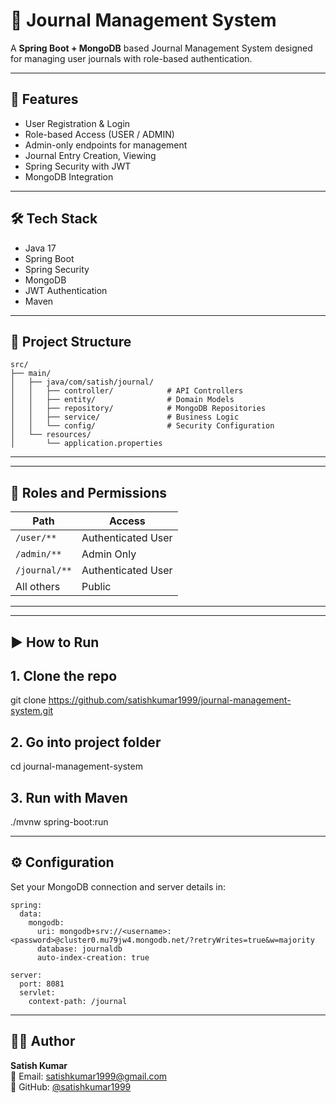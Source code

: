 # 📝 Journal Management System

A  **Spring Boot + MongoDB** based Journal Management System designed for managing user journals with role-based authentication.

---

## 🚀 Features

- User Registration & Login
- Role-based Access (USER / ADMIN)
- Admin-only endpoints for management
- Journal Entry Creation, Viewing
- Spring Security with JWT
- MongoDB Integration

---

## 🛠️ Tech Stack

- Java 17
- Spring Boot
- Spring Security
- MongoDB
- JWT Authentication
- Maven

---

## 📁 Project Structure
```
src/
├── main/
│   ├── java/com/satish/journal/
│   │   ├── controller/            # API Controllers
│   │   ├── entity/                # Domain Models
│   │   ├── repository/            # MongoDB Repositories
│   │   ├── service/               # Business Logic
│   │   └── config/                # Security Configuration
│   └── resources/
│       └── application.properties
```

---


---

## 🔐 Roles and Permissions

| Path           | Access             |
|----------------|--------------------|
| `/user/**`     | Authenticated User |
| `/admin/**`    | Admin Only         |
| `/journal/**`  | Authenticated User |
| All others     | Public             |

---

---

## ▶️ How to Run


## 1. Clone the repo
git clone https://github.com/satishkumar1999/journal-management-system.git

## 2. Go into project folder
cd journal-management-system

## 3. Run with Maven
./mvnw spring-boot:run

---

## ⚙️ Configuration
Set your MongoDB connection and server details in:

```
spring:
  data:
    mongodb:
      uri: mongodb+srv://<username>:<password>@cluster0.mu79jw4.mongodb.net/?retryWrites=true&w=majority
      database: journaldb
      auto-index-creation: true

server:
  port: 8081
  servlet:
    context-path: /journal
```

---

## 🙋‍♂️ Author

**Satish Kumar**  
📧 Email: satishkumar1999@gmail.com  
🔗 GitHub: [@satishkumar1999](https://github.com/satishkumar1999)



